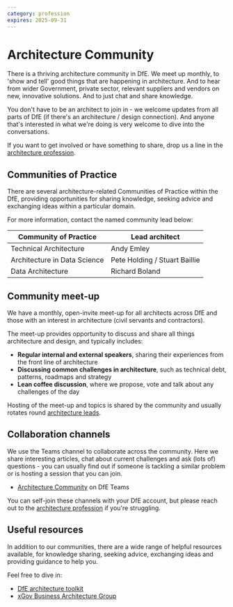 ```yaml
---
category: profession
expires: 2025-09-31
---
```


# Architecture Community
There is a thriving architecture community in DfE. We meet up monthly, to 'show and tell' good things that are happening in architecture. And to hear from wider Government, private sector, relevant suppliers and vendors on new, innovative solutions. And to just chat and share knowledge.

You don't have to be an architect to join in - we welcome updates from all parts of DfE (if there's an architecture / design connection). And anyone that's interested in what we're doing is very welcome to dive into the conversations.

If you want to get involved or have something to share, drop us a line in the [architecture profession](mailto:architecture.profession@education.gov.uk).

## Communities of Practice
There are several architecture-related Communities of Practice within the DfE, providing opportunities for sharing knowledge, seeking advice and exchanging ideas within a particular domain.

For more information, contact the named community lead below:

| Community of Practice | Lead architect |
| ----------| ---------- |
| Technical Architecture | Andy Emley |
| Architecture in Data Science| Pete Holding / Stuart Baillie |
| Data Architecture | Richard Boland |

## Community meet-up
We have a monthly, open-invite meet-up for all architects across DfE and those with an interest in architecture (civil servants and contractors).

The meet-up provides opportunity to discuss and share all things architecture and design, and typically includes:

- **Regular internal and external speakers**, sharing their experiences from the front line of architecture
- **Discussing common challenges in architecture**, such as technical debt, patterns, roadmaps and strategy
- **Lean coffee discussion**, where we propose, vote and talk about any challenges of the day

Hosting of the meet-up and topics is shared by the community and usually rotates round [architecture leads](architecture-profession#architecture-leads).

## Collaboration channels
We use the Teams channel to collaborate across the community. Here we share interesting articles, chat about current challenges and ask (lots of) questions - you can usually find out if someone is tackling a similar problem or is hosting a session that you can join.

- [Architecture Community](https://teams.microsoft.com/l/team/19%3a431430007aba4eceaddb4a0ab32dc412%40thread.skype/conversations?groupId=a7bd5aaa-9b44-4594-b058-4ac717af83d9&tenantId=fad277c9-c60a-4da1-b5f3-b3b8b34a82f9) on DfE Teams

You can self-join these channels with your DfE account, but please reach out to the [architecture profession](mailto:architecture.profession@education.gov.uk) if you're struggling.

## Useful resources
In addition to our communities, there are a wide range of helpful resources available, for knowledge sharing, seeking advice, exchanging ideas and providing guidance to help you.

Feel free to dive in:

- [DfE architecture toolkit](https://planner.cloud.microsoft/webui/plan/V_MJD_d-AUqrjB4GRgyug5YABPL1/view/board?tid=fad277c9-c60a-4da1-b5f3-b3b8b34a82f9)
- [xGov Business Architecture Group](https://khub.net/group/x-gov-business-architecture-group)
